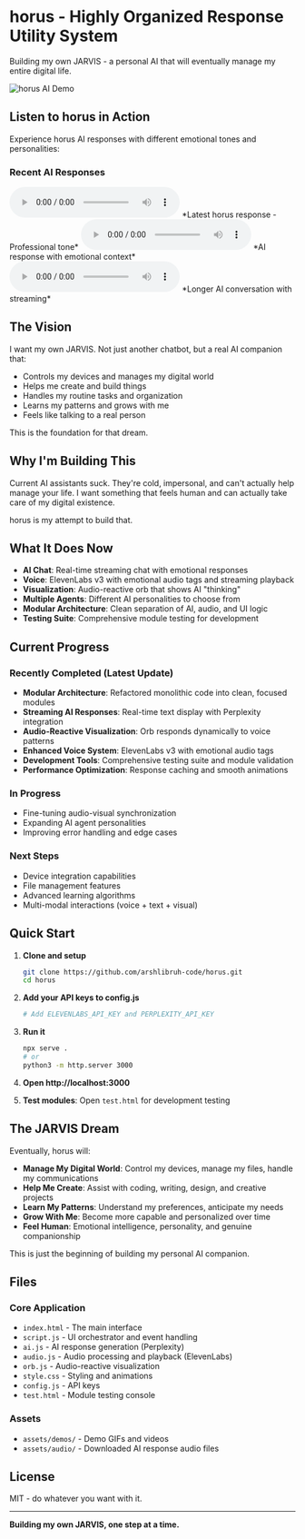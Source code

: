 # horus - Highly Organized Response Utility System

Building my own JARVIS - a personal AI that will eventually manage my entire digital life.

![horus AI Demo](assets/demos/horus-demo.gif)

## Listen to horus in Action

Experience horus AI responses with different emotional tones and personalities:

### Recent AI Responses
<audio controls>
  <source src="assets/audio/horus-response-2025-10-01T21-05-48.mp3" type="audio/mpeg">
  Your browser does not support the audio element.
</audio>
*Latest horus response - Professional tone*

<audio controls>
  <source src="assets/audio/horus-response-2025-10-01T21-05-26.mp3" type="audio/mpeg">
  Your browser does not support the audio element.
</audio>
*AI response with emotional context*

<audio controls>
  <source src="assets/audio/horus-response-2025-10-01T21-04-25.mp3" type="audio/mpeg">
  Your browser does not support the audio element.
</audio>
*Longer AI conversation with streaming*

## The Vision

I want my own JARVIS. Not just another chatbot, but a real AI companion that:
- Controls my devices and manages my digital world
- Helps me create and build things
- Handles my routine tasks and organization
- Learns my patterns and grows with me
- Feels like talking to a real person

This is the foundation for that dream.

## Why I'm Building This

Current AI assistants suck. They're cold, impersonal, and can't actually help manage your life. I want something that feels human and can actually take care of my digital existence.

horus is my attempt to build that.

## What It Does Now

- **AI Chat**: Real-time streaming chat with emotional responses
- **Voice**: ElevenLabs v3 with emotional audio tags and streaming playback
- **Visualization**: Audio-reactive orb that shows AI "thinking"
- **Multiple Agents**: Different AI personalities to choose from
- **Modular Architecture**: Clean separation of AI, audio, and UI logic
- **Testing Suite**: Comprehensive module testing for development

## Current Progress

### Recently Completed (Latest Update)
- **Modular Architecture**: Refactored monolithic code into clean, focused modules
- **Streaming AI Responses**: Real-time text display with Perplexity integration
- **Audio-Reactive Visualization**: Orb responds dynamically to voice patterns
- **Enhanced Voice System**: ElevenLabs v3 with emotional audio tags
- **Development Tools**: Comprehensive testing suite and module validation
- **Performance Optimization**: Response caching and smooth animations

### In Progress
- Fine-tuning audio-visual synchronization
- Expanding AI agent personalities
- Improving error handling and edge cases

### Next Steps
- Device integration capabilities
- File management features
- Advanced learning algorithms
- Multi-modal interactions (voice + text + visual)

## Quick Start

1. **Clone and setup**
   ```bash
   git clone https://github.com/arshlibruh-code/horus.git
   cd horus
   ```

2. **Add your API keys to config.js**
   ```bash
   # Add ELEVENLABS_API_KEY and PERPLEXITY_API_KEY
   ```

3. **Run it**
   ```bash
   npx serve .
   # or
   python3 -m http.server 3000
   ```

4. **Open http://localhost:3000**
5. **Test modules**: Open `test.html` for development testing

## The JARVIS Dream

Eventually, horus will:
- **Manage My Digital World**: Control my devices, manage my files, handle my communications
- **Help Me Create**: Assist with coding, writing, design, and creative projects
- **Learn My Patterns**: Understand my preferences, anticipate my needs
- **Grow With Me**: Become more capable and personalized over time
- **Feel Human**: Emotional intelligence, personality, and genuine companionship

This is just the beginning of building my personal AI companion.

## Files

### Core Application
- `index.html` - The main interface
- `script.js` - UI orchestrator and event handling
- `ai.js` - AI response generation (Perplexity)
- `audio.js` - Audio processing and playback (ElevenLabs)
- `orb.js` - Audio-reactive visualization
- `style.css` - Styling and animations
- `config.js` - API keys
- `test.html` - Module testing console

### Assets
- `assets/demos/` - Demo GIFs and videos
- `assets/audio/` - Downloaded AI response audio files

## License

MIT - do whatever you want with it.

---

**Building my own JARVIS, one step at a time.**
